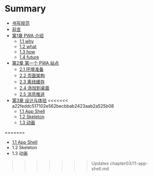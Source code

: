 # Summary

* [书写规范](standard.md)
* [前言](README.md)
* [第1章 PWA 介绍](chapter01.md)
  * [1.1 why](chapter01/11-why.md)
  * [1.2 what](chapter01/12-what.md)
  * [1.3 how](chapter01/13-how.md)
  * [1.4 future](chapter01/14-future.md)
* [第2章 第一个 PWA 站点](chapter02.md)
  * [2.1 环境准备](chapter02/21-start.md)
  * [2.2 页面架构](chapter02/22-app-shell.md)
  * [2.3 离线缓存](chapter02/23-service-worker.md)
  * [2.4 添加到桌面](chapter02/24-add-manifest.md)
  * [2.5 消息推送](chapter02/25-web-push.md)
* [第3章 设计与体验](chapter03.md)
<<<<<<< a22feddc517102e562becbbab2423aab2a525b08
  * [1.1 App Shell](chapter03/11-app-shell.md)
  * [1.2 Skeleton](chapter03/12-skeleton.md)
  * [1.3 动画](chapter03/13-dong-hua.md)

=======
  * [1.1 App Shell](chapter03/31-app-shell.md)
  * 1.2 Skeleton
  * 1.3 动画
>>>>>>> Updates chapter03/11-app-shell.md

